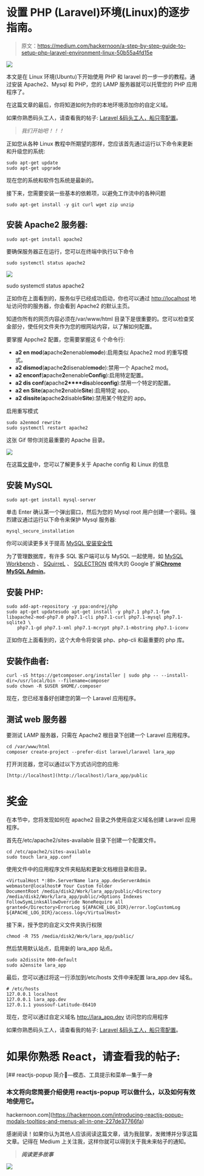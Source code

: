 # 设置 PHP (Laravel)环境(Linux)的逐步指南。

> 原文：<https://medium.com/hackernoon/a-step-by-step-guide-to-setup-php-laravel-environment-linux-50b55a4fd15e>

![](img/a1cdaf55c53f4d368a22de3482c60e0c.png)

本文是在 Linux 环境(Ubuntu)下开始使用 PHP 和 laravel 的一步一步的教程。通过安装 Apache2、Mysql 和 PHP，您的 LAMP 服务器就可以托管您的 PHP 应用程序了。

在这篇文章的最后，你将知道如何为你的本地环境添加你的自定义域。

如果你熟悉码头工人，请查看我的帖子: [Laravel &码头工人，船只零配置](https://hackernoon.com/laravel-docker-zero-config-with-vessel-60e1aa173ea8)。

> *我们开始吧！！！*

正如您从各种 Linux 教程中所期望的那样，您应该首先通过运行以下命令来更新和升级您的系统:

```
sudo apt-get update 
sudo apt-get upgrade
```

现在您的系统和软件包系统是最新的。

接下来，您需要安装一些基本的依赖项，以避免工作流中的各种问题

```
sudo apt-get install -y git curl wget zip unzip
```

## 安装 Apache2 服务器:

```
sudo apt-get install apache2
```

要确保服务器正在运行，您可以在终端中执行以下命令

```
sudo systemctl status apache2
```

![](img/bdaf74ca2b22ba706c2a1aea5543e858.png)

sudo systemctl status apache2

正如你在上面看到的，服务似乎已经成功启动，你也可以通过 [http://localhost](http://localhost) 地址访问你的服务器，你会看到 Apache2 的默认主页。

知道你所有的网页内容必须在/var/www/html 目录下是很重要的。您可以检查奖金部分，使任何文件夹作为您的根网站内容，以了解如何配置。

要掌握 Appche2 配置，您需要掌握这 6 个命令行:

*   **a2 en mod**(**a**pache**2**enenable**mod**e):启用类似 Apache2 mod 的重写模式。
*   **a2 dismod**(**a**pache**2**disenable**mod**e):禁用一个 Apache2 mod。
*   **a2 enconf**(**a**pache**2**enenable**Config**):启用特定配置。
*   **a2 dis conf**(**a**pache**2****dis**able**config**):禁用一个特定的配置。
*   **a2 en Site**(**a**pache**2**enable**Site**):启用特定 app。
*   **a2 dissite**(**a**pache**2**disable**Site**):禁用某个特定的 app。

启用重写模式

```
sudo a2enmod rewrite
sudo systemctl restart apache2
```

这张 Gif 带你浏览最重要的 Apache 目录。

![](img/a9b758ff8230cb42badc22d5c6a0dd48.png)

在这篇[文章](https://www.linode.com/docs/web-servers/apache/apache-web-server-debian-8)中，您可以了解更多关于 Apache config 和 Linux 的信息

## 安装 MySQL

```
sudo apt-get install mysql-server
```

单击 Enter 确认第一个弹出窗口，然后为您的 Mysql root 用户创建一个密码。强烈建议通过运行以下命令来保护 Mysql 服务器:

```
mysql_secure_installation
```

你可以阅读更多关于提高 [MySQL 安装安全性](https://dev.mysql.com/doc/refman/5.7/en/mysql-secure-installation.html)

为了管理数据库，有许多 SQL 客户端可以与 MySQL 一起使用，如 [MySQL Workbench](https://dev.mysql.com/doc/workbench/en/wb-installing-linux.html) 、 [SQuirreL](http://squirrel-sql.sourceforge.net/) 、 [SQLECTRON](https://sqlectron.github.io/) 或伟大的 Google 扩展[**Chrome MySQL Admin**](https://chrome.google.com/webstore/detail/chrome-mysql-admin/ndgnpnpakfcdjmpgmcaknimfgcldechn?hl=en)。

## 安装 PHP:

```
sudo add-apt-repository -y ppa:ondrej/php
sudo apt-get updatesudo apt-get install -y php7.1 php7.1-fpm libapache2-mod-php7.0 php7.1-cli php7.1-curl php7.1-mysql php7.1-sqlite3 \
    php7.1-gd php7.1-xml php7.1-mcrypt php7.1-mbstring php7.1-iconv
```

正如你在上面看到的，这个大命令将安装 php、php-cli 和最重要的 php 库。

## 安装作曲者:

```
curl -sS https://getcomposer.org/installer | sudo php -- --install-dir=/usr/local/bin --filename=composer
sudo chown -R $USER $HOME/.composer
```

现在，您已经准备好创建您的第一个 Laravel 应用程序。

## 测试 web 服务器

要测试 LAMP 服务器，只需在 Apache2 根目录下创建一个 Laravel 应用程序。

```
cd /var/www/html
composer create-project --prefer-dist laravel/laravel lara_app
```

打开浏览器，您可以通过以下方式访问您的应用:

```
[http://localhost](http://localhost)/lara_app/public
```

# 奖金

在本节中，您将发现如何在 apache2 目录之外使用自定义域名创建 Laravel 应用程序。

首先在/etc/apache2/sites-available 目录下创建一个配置文件。

```
cd /etc/apache2/sites-available
sudo touch lara_app.conf
```

使用文件中的应用程序文件夹粘贴和更新文档根目录和目录。

```
<VirtualHost *:80>.ServerName lara_app.devServerAdmin webmaster@localhost# Your Custom folder 
DocumentRoot /media/disk2/Work/lara_app/public/<Directory /media/disk2/Work/lara_app/public/>Options Indexes FollowSymLinksAllowOverride NoneRequire all granted</Directory>ErrorLog ${APACHE_LOG_DIR}/error.logCustomLog ${APACHE_LOG_DIR}/access.log</VirtualHost>
```

接下来，授予您的自定义文件夹执行权限

```
chmod -R 755 /media/disk2/Work/lara_app/public/
```

然后禁用默认站点，启用新的 lara_app 站点。

```
sudo a2dissite 000-default
sudo a2ensite lara_app
```

最后，您可以通过将这一行添加到/etc/hosts 文件中来配置 lara_app.dev 域名。

```
# /etc/hosts
127.0.0.1 localhost
127.0.0.1 lara_app.dev
127.0.1.1 youssouf-Latitude-E6410
```

现在，您可以通过自定义域名 http://lara_app.dev 访问您的应用程序

如果你熟悉码头工人，请查看我的帖子: [Laravel &码头工人，船只零配置](https://hackernoon.com/laravel-docker-zero-config-with-vessel-60e1aa173ea8)。

# 如果你熟悉 React，请查看我的帖子:

[](https://hackernoon.com/introducing-reactjs-popup-modals-tooltips-and-menus-all-in-one-227de37766fa) [## reactjs-popup 简介🎉—模态、工具提示和菜单—集于一身

### 本文将向您简要介绍使用 reactjs-popup 可以做什么，以及如何有效地使用它。

hackernoon.com](https://hackernoon.com/introducing-reactjs-popup-modals-tooltips-and-menus-all-in-one-227de37766fa) 

感谢阅读！如果你认为其他人应该阅读这篇文章，请为我鼓掌，发微博并分享这篇文章。记得在 Medium 上关注我，这样你就可以得到关于我未来帖子的通知。

> ***阅读更多故事***[](https://elazizi.com/)

*![](img/91ae5be1292214c4aa6aabcb3f1e0bf7.png)*